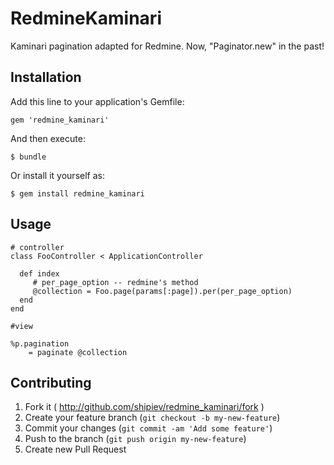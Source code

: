 # RedmineKaminari

Kaminari pagination adapted for Redmine. Now, "Paginator.new" in the past!

## Installation

Add this line to your application's Gemfile:

    gem 'redmine_kaminari'

And then execute:

    $ bundle

Or install it yourself as:

    $ gem install redmine_kaminari

## Usage

    # controller
    class FooController < ApplicationController

      def index
         # per_page_option -- redmine's method
         @collection = Foo.page(params[:page]).per(per_page_option)
      end
    end

    #view

    %p.pagination
        = paginate @collection

## Contributing

1. Fork it ( http://github.com/shipiev/redmine_kaminari/fork )
2. Create your feature branch (`git checkout -b my-new-feature`)
3. Commit your changes (`git commit -am 'Add some feature'`)
4. Push to the branch (`git push origin my-new-feature`)
5. Create new Pull Request

